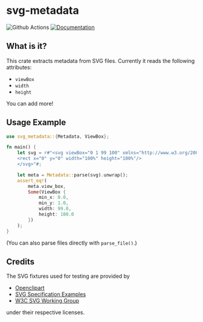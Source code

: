 # svg-metadata

![Github Actions](https://action-badges.now.sh/mre/svg-metadata?action=test)
[![Documentation](https://docs.rs/svg_metadata/badge.svg)](https://docs.rs/svg_metadata/)

## What is it?

This crate extracts metadata from SVG files.
Currently it reads the following attributes:

* `viewBox`
* `width`
* `height`

You can add more!

## Usage Example

```rust
use svg_metadata::{Metadata, ViewBox};

fn main() {
    let svg = r#"<svg viewBox="0 1 99 100" xmlns="http://www.w3.org/2000/svg">
    <rect x="0" y="0" width="100%" height="100%"/>
    </svg>"#;

    let meta = Metadata::parse(svg).unwrap();
    assert_eq!(
        meta.view_box,
        Some(ViewBox {
            min_x: 0.0,
            min_y: 1.0,
            width: 99.0,
            height: 100.0
        })
    );
}
```

(You can also parse files directly with `parse_file()`.)

## Credits

The SVG fixtures used for testing are provided by

* [Openclipart](https://en.wikipedia.org/wiki/Openclipart)
* [SVG Specification Examples](https://www.w3.org/TR/SVG2/)
* [W3C SVG Working Group](https://www.w3.org/Graphics/SVG/)

under their respective licenses.